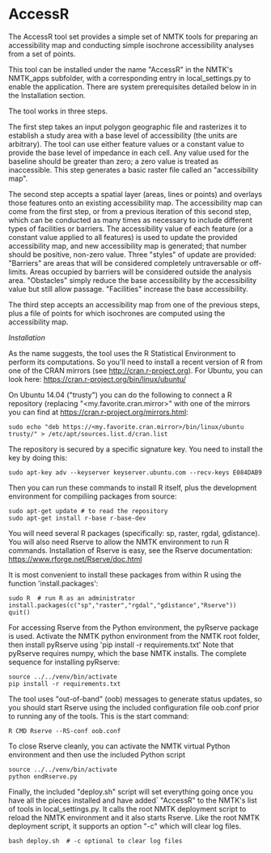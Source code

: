 # AccessR

The AccessR tool set provides a simple set of NMTK tools for preparing an
accessibility map and conducting simple isochrone accessibility analyses
from a set of points.

This tool can be installed under the name "AccessR" in the NMTK's
NMTK_apps subfolder, with a corresponding entry in local_settings.py to
enable the application.  There are system prerequisites detailed below
in in the Installation section.

The tool works in three steps.

The first step takes an input polygon geographic file and rasterizes
it to establish a study area with a base level of accessibility (the
units are arbitrary).  The tool can use either feature values or a
constant value to provide the base level of impedance in each cell.
Any value used for the baseline should be greater than zero; a zero
value is treated as inaccessible.  This step generates a basic raster
file called an "accessibility map".

The second step accepts a spatial layer (areas, lines or points)
and overlays those features onto an existing accessibility map. The
accessibility map can come from the first step, or from a previous
iteration of this second step, which can be conducted as many times
as necessary to include different types of facilities or barriers.
The accessibility value of each feature (or a constant value applied to
all features) is used to update the provided accessibility map, and new
accessibility map is generated; that number should be positive, non-zero
value.  Three "styles" of update are provided: "Barriers" are areas that
will be considered completely untraversable or off-limits.  Areas occupied
by barriers will be considered outside the analysis area.  "Obstacles"
simply reduce the base accessibility by the accessibility value but
still allow passage.  "Facilities" increase the base accessibility.

The third step accepts an accessibility map from one of the previous
steps, plus a file of points for which isochrones are computed using
the accessibility map.

*Installation*

As the name suggests, the tool uses the R Statistical Environment to
perform its computations.  So you'll need to install a recent version
of R from one of the CRAN mirrors (see http://cran.r-project.org).
For Ubuntu, you can look here: https://cran.r-project.org/bin/linux/ubuntu/

On Ubuntu 14.04 ("trusty") you can do the following to connect a
R repository (replacing "<my.favorite.cran.mirror>" with one of the
mirrors you can find at https://cran.r-project.org/mirrors.html:

    sudo echo "deb https://<my.favorite.cran.mirror>/bin/linux/ubuntu trusty/" > /etc/apt/sources.list.d/cran.list
    
The repository is secured by a specific signature key.  You need to
install the key by doing this:

    sudo apt-key adv --keyserver keyserver.ubuntu.com --recv-keys E084DAB9

Then you can run these commands to install R itself, plus the development
environment for compiliing packages from source:

    sudo apt-get update # to read the repository
    sudo apt-get install r-base r-base-dev

You will need several R packages (specifically: sp, raster, rgdal,
gdistance).  You will also need Rserve to allow the NMTK environment
to run R commands.  Installation of Rserve is easy, see the Rserve
documentation: https://www.rforge.net/Rserve/doc.html

It is most convenient to install these packages from within R
using the  function 'install.packages':

    sudo R  # run R as an administrator
    install.packages(c("sp","raster","rgdal","gdistance","Rserve"))
    quit()

For accessing Rserve from the Python environment, the pyRserve package
is used.  Activate the NMTK python environment from the NMTK root folder,
then install pyRserve using 'pip install -r requirements.txt' Note that
pyRserve requires numpy, which the base NMTK installs.  The complete
sequence for installing pyRserve:

    source ../../venv/bin/activate
    pip install -r requirements.txt

The tool uses "out-of-band" (oob) messages to generate status updates,
so you should start Rserve using the included configuration file oob.conf
prior to running any of the tools.  This is the start command:

    R CMD Rserve --RS-conf oob.conf

To close Rserve cleanly, you can activate the NMTK virtual Python
environment and then use the included Python script

    source ../../venv/bin/activate
    python endRserve.py

Finally, the included "deploy.sh" script will set everything going once
you have all the pieces installed and have added` "AccessR" to the NMTK's
list of tools in local_settings.py.  It calls the root NMTK deployment script
to reload the NMTK environment and it also starts Rserve.  Like the root NMTK
deployment script, it supports an option "-c" which will clear log files.

    bash deploy.sh  # -c optional to clear log files
